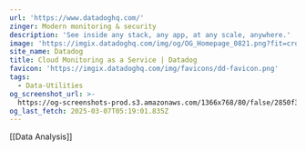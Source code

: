 ```yaml
---
url: 'https://www.datadoghq.com/'
zinger: Modern monitoring & security
description: 'See inside any stack, any app, at any scale, anywhere.'
image: 'https://imgix.datadoghq.com/img/og/OG_Homepage_0821.png?fit=crop&w=1200&h=630'
site_name: Datadog
title: Cloud Monitoring as a Service | Datadog
favicon: 'https://imgix.datadoghq.com/img/favicons/dd-favicon.png'
tags:
  - Data-Utilities
og_screenshot_url: >-
  https://og-screenshots-prod.s3.amazonaws.com/1366x768/80/false/2850f31e276b1d5ea84ab307c491a60a1ef46ea3c2986ceb55e478fa3cafd145.jpeg
og_last_fetch: 2025-03-07T05:19:01.835Z
---
```

[[Data Analysis]]

